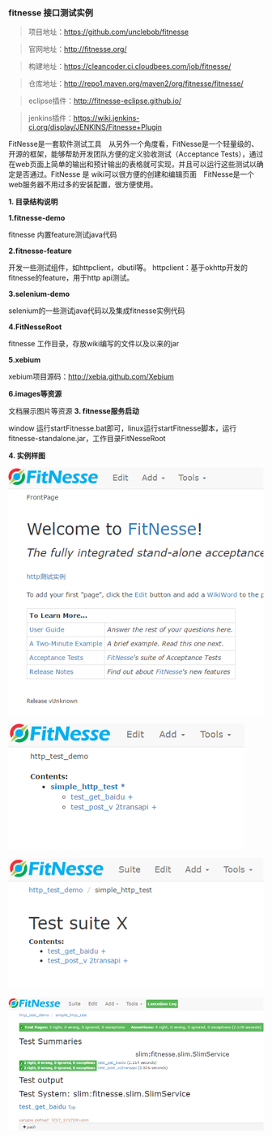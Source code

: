 ### fitnesse 接口测试实例
> 项目地址：https://github.com/unclebob/fitnesse

> 官网地址：http://fitnesse.org/

> 构建地址：https://cleancoder.ci.cloudbees.com/job/fitnesse/

> 仓库地址：http://repo1.maven.org/maven2/org/fitnesse/fitnesse/

> eclipse插件：http://fitnesse-eclipse.github.io/

> jenkins插件：https://wiki.jenkins-ci.org/display/JENKINS/Fitnesse+Plugin

FitNesse是一套软件测试工具　从另外一个角度看，FitNesse是一个轻量级的、开源的框架，能够帮助开发团队方便的定义验收测试（Acceptance Tests），通过在web页面上简单的输出和预计输出的表格就可实现，并且可以运行这些测试以确定是否通过。FitNesse 是 wiki可以很方便的创建和编辑页面　FitNesse是一个web服务器不用过多的安装配置，很方便使用。

**1. 目录结构说明**

****1.fitnesse-demo****

fitnesse 内置feature测试java代码

****2.fitnesse-feature****

开发一些测试组件，如httpclient，dbutil等。
httpclient：基于okhttp开发的fitnesse的feature，用于http api测试。

****3.selenium-demo****

selenium的一些测试java代码以及集成fitnesse实例代码

****4.FitNesseRoot****

fitnesse 工作目录，存放wiki编写的文件以及以来的jar

****5.xebium****

xebium项目源码：http://xebia.github.com/Xebium

****6.images等资源****

文档展示图片等资源
**3. fitnesse服务启动**

window 运行startFitnesse.bat即可，linux运行startFitnesse脚本，运行fitnesse-standalone.jar，工作目录FitNesseRoot

**4. 实例样图**

![主页](images/page1.png)

![测试用例](images/page2.png)

![测试suite](images/page3.png)

![执行测试suite](images/page4.png)
